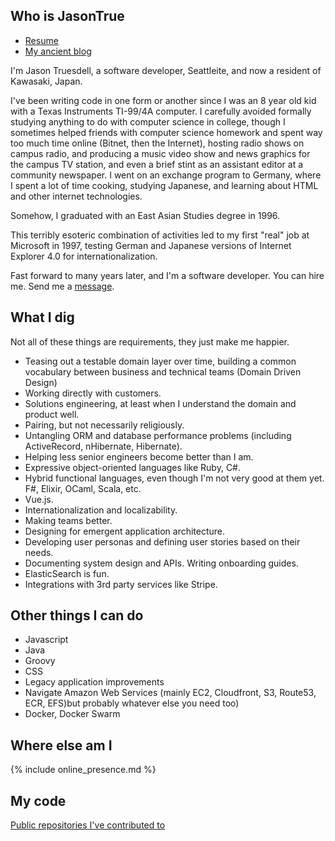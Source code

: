 ## Who is JasonTrue

- [Resume](resume.md)
- [My ancient blog](https://blog.jagaimo.com)

I'm Jason Truesdell, a software developer, Seattleite, and now a resident of Kawasaki, Japan.

I've been writing code in one form or another since I was an 8 year old kid with a Texas Instruments TI-99/4A computer. I carefully avoided formally studying anything to do with computer science in college, though I sometimes helped friends with computer science homework and spent way too much time online (Bitnet, then the Internet), hosting radio shows on campus radio, and producing a music video show and news graphics for the campus TV station, and even a brief stint as an assistant editor at a community newspaper. I went on an exchange program to Germany, where I spent a lot of time cooking, studying Japanese, and learning about HTML and other internet technologies.

Somehow, I graduated with an East Asian Studies degree in 1996.

This terribly esoteric combination of activities led to my first "real" job at Microsoft in 1997, testing German and Japanese versions of Internet Explorer 4.0 for internationalization.

Fast forward to many years later, and I'm a software developer. You can hire me. Send me a [message](mailto:jason@yuzuten.com).

## What I dig

Not all of these things are requirements, they just make me happier.

- Teasing out a testable domain layer over time, building a common
vocabulary between business and technical teams (Domain Driven Design)
- Working directly with customers.
- Solutions engineering, at least when I understand the domain and product
 well.
- Pairing, but not necessarily religiously.
- Untangling ORM and database performance problems (including ActiveRecord, nHibernate, Hibernate).
- Helping less senior engineers become better than I am.
- Expressive object-oriented languages like Ruby, C#. 
- Hybrid functional languages, even though I'm not very good at them
yet. F#, Elixir, OCaml, Scala, etc.
- Vue.js.
- Internationalization and localizability.
- Making teams better.
- Designing for emergent application architecture.
- Developing user personas and defining user stories based on
their needs.
- Documenting system design and APIs. Writing onboarding guides.
- ElasticSearch is fun.
- Integrations with 3rd party services like Stripe.

## Other things I can do

- Javascript
- Java
- Groovy
- CSS
- Legacy application improvements
- Navigate Amazon Web Services (mainly EC2, Cloudfront, S3, Route53, ECR, EFS)but
probably whatever else you need too)
- Docker, Docker Swarm

## Where else am I
{% include online_presence.md %}

## My code
[Public repositories I've contributed to](repositories.html) 
